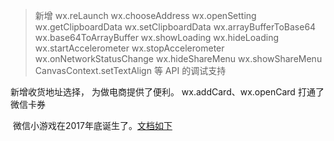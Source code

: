 > 新增 wx.reLaunch wx.chooseAddress wx.openSetting wx.getClipboardData wx.setClipboardData 
  wx.arrayBufferToBase64 wx.base64ToArrayBuffer wx.showLoading wx.hideLoading wx.startAccelerometer 
  wx.stopAccelerometer wx.onNetworkStatusChange wx.hideShareMenu wx.showShareMenu CanvasContext.setTextAlign 等 API 的调试支持
  
  新增收货地址选择， 为做电商提供了便利。
  wx.addCard、wx.openCard 打通了微信卡券
  
  微信小游戏在2017年底诞生了。[文档如下](https://mp.weixin.qq.com/debug/wxagame/dev/index.html?scene=21#wechat_redirect)
